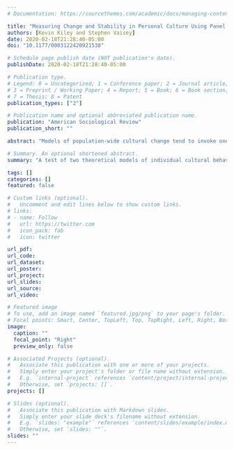 ```yaml
---
# Documentation: https://sourcethemes.com/academic/docs/managing-content/

title: "Measuring Change and Stability in Personal Culture Using Panel Data"
authors: [Kevin Kiley and Stephen Vaisey]
date: 2020-02-18T21:28:40-05:00
doi: "10.1177/0003122420921538"

# Schedule page publish date (NOT publication's date).
publishDate: 2020-02-18T21:28:40-05:00

# Publication type.
# Legend: 0 = Uncategorized; 1 = Conference paper; 2 = Journal article;
# 3 = Preprint / Working Paper; 4 = Report; 5 = Book; 6 = Book section;
# 7 = Thesis; 8 = Patent
publication_types: ["2"]

# Publication name and optional abbreviated publication name.
publication: "American Sociological Review"
publication_short: ""

abstract: "Models of population-wide cultural change tend to invoke one of two broad models of individual change. One approach theorizes that people actively update their beliefs and behaviors in the face of new information. The other argues that, following early socialization experiences, dispositions are stable. We formalize these two models, elaborate empirical implications of each, and derive a simple combined model for comparing them using panel data. We test this model on 183 attitude and behavior items from the 2006-14 rotating panels of the General Social Survey. Though the pattern of results is complex, it is somewhat more consistent with the settled dispositions model than the active updating model. Most observed change in the GSS appears to be short-term attitude change or measurement error rather than persisting changes. When persistent change occurs, it is somewhat more likely to occur in younger people than older people and more common for public behaviors and beliefs about high-profile issues than private attitudes. We argue that we need both models in our theory of cultural evolution but that we need more research on the circumstances under which each is more likely to apply."

# Summary. An optional shortened abstract.
summary: "A test of two theoretical models of individual cultural behavior over time."

tags: []
categories: []
featured: false

# Custom links (optional).
#   Uncomment and edit lines below to show custom links.
# links:
# - name: Follow
#   url: https://twitter.com
#   icon_pack: fab
#   icon: twitter

url_pdf:
url_code:
url_dataset:
url_poster:
url_project:
url_slides:
url_source:
url_video:

# Featured image
# To use, add an image named `featured.jpg/png` to your page's folder. 
# Focal points: Smart, Center, TopLeft, Top, TopRight, Left, Right, BottomLeft, Bottom, BottomRight.
image:
  caption: ""
  focal_point: "Right"
  preview_only: false

# Associated Projects (optional).
#   Associate this publication with one or more of your projects.
#   Simply enter your project's folder or file name without extension.
#   E.g. `internal-project` references `content/project/internal-project/index.md`.
#   Otherwise, set `projects: []`.
projects: []

# Slides (optional).
#   Associate this publication with Markdown slides.
#   Simply enter your slide deck's filename without extension.
#   E.g. `slides: "example"` references `content/slides/example/index.md`.
#   Otherwise, set `slides: ""`.
slides: ""
---
```

